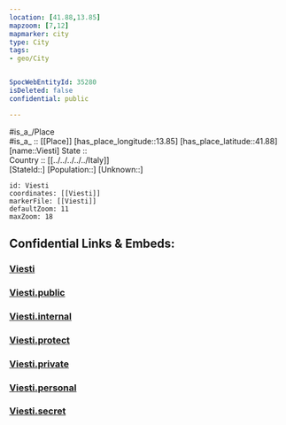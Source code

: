 ```yaml
---
location: [41.88,13.85] 
mapzoom: [7,12] 
mapmarker: city 
type: City
tags:
- geo/City


SpocWebEntityId: 35280
isDeleted: false
confidential: public

---
```

#is_a_/Place  
#is_a_ :: [[Place]] 
[has_place_longitude::13.85] 
[has_place_latitude::41.88] 
[name::Viesti] 
State ::  
Country :: [[../../../../../Italy]]  
[StateId::] 
[Population::] 
[Unknown::] 


```leaflet
id: Viesti
coordinates: [[Viesti]] 
markerFile: [[Viesti]] 
defaultZoom: 11 
maxZoom: 18
```


## Confidential Links & Embeds: 

### [Viesti](/_Standards/Earth/Continent/Europe/Europe~South/Italy/regions~Italy/Abruzzo/L'Aquila/City/Viesti.md) 

### [Viesti.public](/_public/Earth/Continent/Europe/Europe~South/Italy/regions~Italy/Abruzzo/L'Aquila/City/Viesti.public.md) 

### [Viesti.internal](/_internal/Earth/Continent/Europe/Europe~South/Italy/regions~Italy/Abruzzo/L'Aquila/City/Viesti.internal.md) 

### [Viesti.protect](/_protect/Earth/Continent/Europe/Europe~South/Italy/regions~Italy/Abruzzo/L'Aquila/City/Viesti.protect.md) 

### [Viesti.private](/_private/Earth/Continent/Europe/Europe~South/Italy/regions~Italy/Abruzzo/L'Aquila/City/Viesti.private.md) 

### [Viesti.personal](/_personal/Earth/Continent/Europe/Europe~South/Italy/regions~Italy/Abruzzo/L'Aquila/City/Viesti.personal.md) 

### [Viesti.secret](/_secret/Earth/Continent/Europe/Europe~South/Italy/regions~Italy/Abruzzo/L'Aquila/City/Viesti.secret.md)

